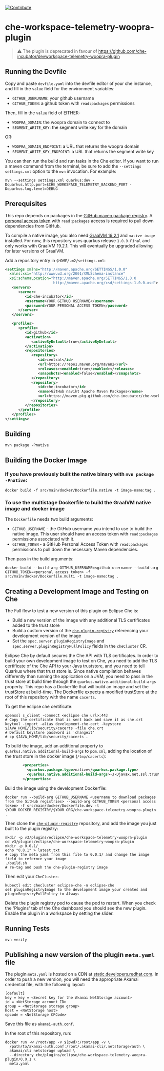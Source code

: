 [![Contribute](https://www.eclipse.org/che/contribute.svg)](https://che.openshift.io/f?url=https://github.com/che-incubator/che-workspace-telemetry-woopra-plugin)

# che-workspace-telemetry-woopra-plugin

> :warning: The plugin is deprecated in favour of https://github.com/che-incubator/devworkspace-telemetry-woopra-plugin

## Running the Devfile

Copy and paste `devfile.yaml` into the devfile editor of your che instance, and fill in the `value` field for the environment variables:

- `GITHUB_USERUNAME`: your github username
- `GITHUB_TOKEN`: a github token with `read:packages` permissions

Then, fill in the `value` field of EITHER: 

- `WOOPRA_DOMAIN`: the woopra domain to connect to
- `SEGMENT_WRITE_KEY`: the segment write key for the domain

OR:

- `WOOPRA_DOMAIN_ENDPOINT`: a URL that returns the woopra domain
- `SEGMENT_WRITE_KEY_ENDPOINT`: a URL that returns the segment write key

You can then run the build and run tasks in the Che editor.  If you want to run a maven command from the terminal,  be sure to add the `--settings settings.xml` option to the `mvn` invocation.  For example:

`mvn --settings settings.xml quarkus:dev -Dquarkus.http.port=$CHE_WORKSPACE_TELEMETRY_BACKEND_PORT -Dquarkus.log.level=DEBUG`

## Prerequisites

This repo depends on packages in the [GitHub maven package registry](https://github.com/features/packages).
A [personal access token](https://github.com/settings/tokens) with `read:packages` access is required to pull down
dependencies from GitHub.

To compile a native image, you also need [GraalVM 19.2.1](https://www.graalvm.org/) and `native-image`
installed.  For now, this repository uses quarkus release `1.0.0.Final` and only works with GraalVM 19.2.1.  This will eventually
be upgraded allowing for later versions of GraalVM.

Add a repository entry in `$HOME/.m2/settings.xml`:

```xml
<settings xmlns="http://maven.apache.org/SETTINGS/1.0.0"
  xmlns:xsi="http://www.w3.org/2001/XMLSchema-instance"
  xsi:schemaLocation="http://maven.apache.org/SETTINGS/1.0.0
                      http://maven.apache.org/xsd/settings-1.0.0.xsd">
   <servers>
      <server>
         <id>che-incubator</id>
         <username>YOUR GITHUB USERNAME</username>
         <password>YOUR PERSONAL ACCESS TOKEN</password>
      </server>
   </servers>

   <profiles>
      <profile>
         <id>github</id>
         <activation>
            <activeByDefault>true</activeByDefault>
         </activation>
         <repositories>
            <repository>
               <id>central</id>
               <url>https://repo1.maven.org/maven2</url>
               <releases><enabled>true</enabled></releases>
               <snapshots><enabled>false</enabled></snapshots>
            </repository>
            <repository>
               <id>che-incubator</id>
               <name>GitHub navikt Apache Maven Packages</name>
               <url>https://maven.pkg.github.com/che-incubator/che-workspace-telemetry-client</url>
            </repository>
         </repositories>
      </profile>
   </profiles>
</settings>
```

## Building

`mvn package -Pnative`

## Building the Docker Image

### If you have previously built the native binary with `mvn package -Pnative`:

`docker build -f src/main/docker/Dockerfile.native -t image-name:tag .`

### To use the multistage Dockerfile to build the GraalVM native image and docker image

The `Dockerfile` needs two build arguments:

+ `GITHUB_USERNAME` - the GitHub username you intend to use to build the native image.  This user should have an access token with `read:packages` permissions associated with it.
+ `GITHUB_TOKEN` - a GitHub Personal Access Token with `read:packages` permissions to pull down the necessary Maven dependencies.

Then pass in the build arguments:

`docker build --build-arg GITHUB_USERNAME=<github username> --build-arg GITHUB_TOKEN=<personal access token> -f src/main/docker/Dockerfile.multi -t image-name:tag .`

## Creating a Development Image and Testing on Che

The Full flow to test a new version of this plugin on Eclipse Che is:

- Build a new version of the image with any additional TLS certificates added to the trust store
- Build a custom version of the [`che-plugin-registry`](https://github.com/eclipse/che-plugin-registry) referencing your development version of the image
- Set the `spec.server.pluginRegistryImage` and `spec.server.pluginRegistryPullPolicy`  fields in the `cheCluster` CR.

Eclipse Che by default secures the Che API with TLS certificates.  In order to build your own development image to test on Che,
you need to add the TLS certificate of the Che API to your Java truststore, and you need to tell Quarkus where that trust store is.
Since native compilation behaves differently than running the application on a JVM, you need to pass in the trust store at build time
through the `quarkus.native.additional-build-args` property.  This repo has a Dockerfile that will build an image and set the trustStore
at build-time.  The Dockerfile expects a modified trustStore at the root of this repository with the name `cacerts`.

To get the eclipse che certificate:

```shell
openssl s_client -connect <eclipse che url>:443
# Copy the certificate that is sent back and save it as che.crt
keytool -import -alias development-che-cert -keystore $JAVA_HOME/lib/security/cacerts -file che.crt
# Default keystore password is 'changeit'
# cp $JAVA_HOME/lib/security/cacerts .
```

To build the image, add an additional property to `quarkus.native.additional-build-args` to `pom.xml`, adding the location of the trust store in the docker image (`/tmp/cacerts`):


```xml
        <properties>                                                                                                                                                                                                                          
          <quarkus.package.type>native</quarkus.package.type>                                                                                                                                                                                 
          <quarkus.native.additional-build-args>-J-Djavax.net.ssl.trustStore=/tmp/cacerts,-H:DynamicProxyConfigurationResources=dynamic-proxies.json,--enable-all-security-services</quarkus.native.additional-build-args>                                                              
        </properties>     
```
 
 
Build the image using the development Dockerfile:

```shell
docker run --build-arg GITHUB_USERNAME <username to download packages from the GitHub registries> --build-arg GITHUB_TOKEN <personal access token> -f src/main/docker/Dockerfile.dev -t $YOUR_DOCKER_REGISTRY/$YOUR_ORG/che-workspace-telemetry-woopra-plugin .
```

Then clone the [`che-plugin-registry`](https://github.com/eclipse/che-plugin-registry) repository, and add the image you just built
to the plugin registry:

```shell
mkdir -p v3/plugins/eclipse/che-workspace-telemetry-woopra-plugin
cd v3/plugins/eclipse/che-workspace-telemetry-woopra-plugin
mkdir -p 0.0.1/
echo "0.0.1" > latest.txt
# copy the meta yaml from this file to 0.0.1/ and change the image field to refernce your image
./build.sh
# re-tag and push the che-plugin-registry image
```

Then edit your `CheCluster`:

```shell
kubectl edit checluster eclipse-che -n eclipse-che
set pluginRegistryImage to the development image your created and pluginRegistryPullPolicy to Always
```

Delete the plugin registry pod to cause the pod to restart.  When you check the 'Plugins' tab of the Che dashboard you should
see the new plugin.  Enable the plugin in a workspace by setting the slider.

## Running Tests

`mvn verify`


## Publishing a new version of the plugin `meta.yaml` file

The plugin `meta.yaml` is hosted on a CDN at [static.developers.redhat.com](https://static.developers.redhat.com).  In order to push a new version, you will need the appropriate Akamai credential file, with the following layout:

```
[default]
key = key = <Secret key for the Akamai NetStorage account>
id = <NetStorage account ID>
group = <NetStorage storage group>
host = <NetStorage host>
cpcode = <NetStorage CPCode>
```

Save this file as `akamai-auth.conf`.

In the root of this repository, run:

```shell
docker run -w /root/app -v $(pwd):/root/app -v \
  /path/to/akamai-auth.conf:/root/.akamai-cli/.netstorage/auth \
  akamai/cli netstorage upload \
  --directory che/plugins/eclipse/che-workspace-telemetry-woopra-plugin/0.0.1 \
  meta.yaml
```
